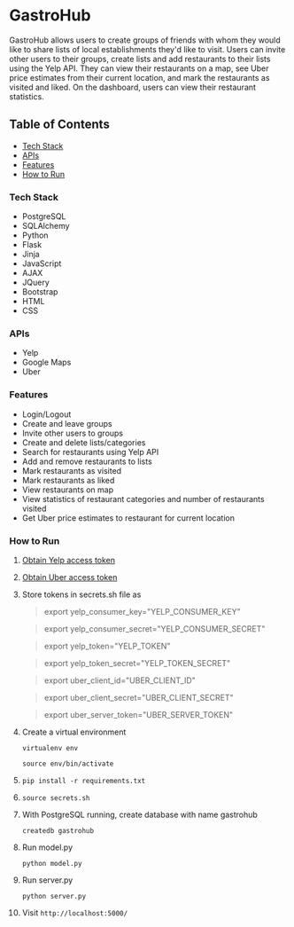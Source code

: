 # GastroHub

GastroHub allows users to create groups of friends with whom they would like to share lists of local establishments they'd like to visit. Users can invite other users to their groups, create lists and add restaurants to their lists using the Yelp API. They can view their restaurants on a map, see Uber price estimates from their current location, and mark the restaurants as visited and liked. On the dashboard, users can view their restaurant statistics.

## Table of Contents
  * [Tech Stack](#tech-stack)
  * [APIs](#apis)
  * [Features](#features)
  * [How to Run](#how-to-run)

### Tech Stack <a id="tech-stack"></a>

* PostgreSQL
* SQLAlchemy
* Python
* Flask
* Jinja
* JavaScript
* AJAX
* JQuery
* Bootstrap
* HTML
* CSS


### APIs <a id="apis"></a>

* Yelp
* Google Maps
* Uber

### Features <a id="features"></a>

* Login/Logout
* Create and leave groups
* Invite other users to groups
* Create and delete lists/categories
* Search for restaurants using Yelp API
* Add and remove restaurants to lists
* Mark restaurants as visited
* Mark restaurants as liked
* View restaurants on map
* View statistics of restaurant categories and number of restaurants visited
* Get Uber price estimates to restaurant for current location

### How to Run <a id="how-to-run"></a>

1. [Obtain Yelp access token](https://www.yelp.com/developers/manage_api_keys)
2. [Obtain Uber access token](https://developer.uber.com/docs/getting-started)
3. Store tokens in secrets.sh file as     

    > export yelp_consumer_key="YELP_CONSUMER_KEY"


    > export yelp_consumer_secret="YELP_CONSUMER_SECRET"


    > export yelp_token="YELP_TOKEN"


    > export yelp_token_secret="YELP_TOKEN_SECRET"


    > export uber_client_id="UBER_CLIENT_ID"


    > export uber_client_secret="UBER_CLIENT_SECRET"

    
    > export uber_server_token="UBER_SERVER_TOKEN"

4. Create a virtual environment

    `virtualenv env`

    `source env/bin/activate`

5. `pip install -r requirements.txt`

6. `source secrets.sh`

7. With PostgreSQL running, create database with name gastrohub

    `createdb gastrohub`

8. Run model.py

    `python model.py`

9. Run server.py

    `python server.py`

10. Visit `http://localhost:5000/`


